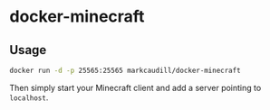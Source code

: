 # docker-minecraft

## Usage

```bash
docker run -d -p 25565:25565 markcaudill/docker-minecraft
```

Then simply start your Minecraft client and add a server pointing to
`localhost`.
